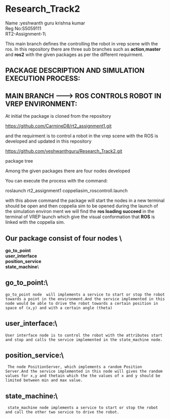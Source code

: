 # Research_Track2
Name  :yeshwanth guru krishna kumar\
Reg No:S5059111\
RT2-Assignment-1\


This main branch defines the controlling the robot in vrep scene with the ros.
In this repository there are three sub branches such as **action**,**master** and **ros2** with the given packages as per the  different requirment.

## PACKAGE DESCRIPTION AND SIMULATION EXECUTION PROCESS:
## MAIN BRANCH ---> ROS CONTROLS ROBOT IN VREP ENVIRONMENT:
At initial the package is cloned from the repository 

   https://github.com/CarmineD8/rt2_assignment1.git

   and the requirment is to control a robot in the vrep scene with the ROS is developed and updated in this repository

   https://github.com/yeshwanthguru/Research_Track2.git


   package tree
 

Among the given packages there are four nodes developed 


You can execute the process with the command:

roslaunch rt2_assignment1 coppeliasim_roscontroll.launch

with this above command the package will start the nodes in a new terminal should be open and then coppelia sim to be opened during the launch of the simulation environ ment we will find the **ros loading succeed** in the terminal of VREP launch which give the visual conformation that **ROS** is linked  with the coppelia sim. 


## Our package consist of four nodes \
**go_to_point**\
**user_interface**\
**position_service**\
**state_machine**\

## **go_to_point**:\
    go_to_point node  will implements a service to start or stop the robot towards a point in the environment.And the service implemented in this node would be able to drive the robot towards a certain position in space of (x,y) and with a certain angle (theta)
## **user_interface**:\
    User interface node is to control the robot with the attributes start and stop and calls the service implemented in the state_machine node. 
## **position_service**:\
     The node PositionServer, which implements a random Position Server.And the service implemented in this node will gives the random values for x,y and thetain which the the values of x and y should be limited between min and max value. 
## **state_machine**:\
     state_machine node implements a service to start or stop the robot and call the other two service to drive the robot.



    
